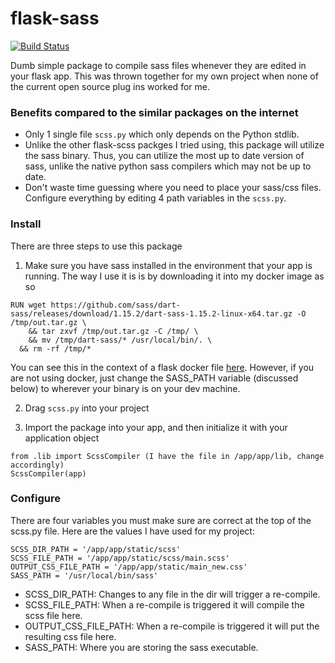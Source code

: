 # flask-sass

[![Build Status](https://travis-ci.org/LoganHenderson/flask-sass.svg?branch=master)](https://travis-ci.org/LoganHenderson/flask-sass)

Dumb simple package to compile sass files whenever they are edited in your flask app. This was thrown together for my own project when none of the current open source plug ins worked for me. 

### Benefits compared to the similar packages on the internet
* Only 1 single file `scss.py` which only depends on the Python stdlib.
* Unlike the other flask-scss packges I tried using, this package will utilize the sass binary. Thus, you can utilize the most up to date version of sass, unlike the native python sass compilers which may not be up to date.
* Don't waste time guessing where you need to place your sass/css files. Configure everything by editing 4 path variables in the `scss.py`.

### Install
There are three steps to use this package
1. Make sure you have sass installed in the environment that your app is running. The way I use it is is by downloading it into my docker image as so
```
RUN wget https://github.com/sass/dart-sass/releases/download/1.15.2/dart-sass-1.15.2-linux-x64.tar.gz -O /tmp/out.tar.gz \
	&& tar zxvf /tmp/out.tar.gz -C /tmp/ \
	&& mv /tmp/dart-sass/* /usr/local/bin/. \
  && rm -rf /tmp/*
```
You can see this in the context of a flask docker file [here](https://github.com/LoganHenderson/flask-scss/blob/master/Dockerfile). However, if you are not using docker, just change the SASS_PATH variable (discussed below) to wherever your binary is on your dev machine.

2. Drag `scss.py` into your project

3. Import the package into your app, and then initialize it with your application object
```
from .lib import ScssCompiler (I have the file in /app/app/lib, change accordingly)
ScssCompiler(app)
```
### Configure
There are four variables you must make sure are correct at the top of the scss.py file. Here are the values I have used for my project:
```
SCSS_DIR_PATH = '/app/app/static/scss'
SCSS_FILE_PATH = '/app/app/static/scss/main.scss'
OUTPUT_CSS_FILE_PATH = '/app/app/static/main_new.css'
SASS_PATH = '/usr/local/bin/sass'
```
* SCSS_DIR_PATH: Changes to any file in the dir will trigger a re-compile.
* SCSS_FILE_PATH: When a re-compile is triggered it will compile the scss file here.
* OUTPUT_CSS_FILE_PATH: When a re-compile is triggered it will put the resulting css file here.
* SASS_PATH: Where you are storing the sass executable.
